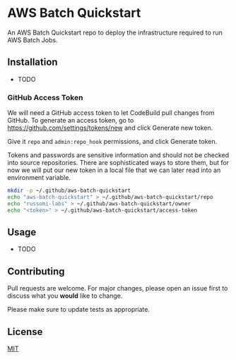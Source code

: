 # AWS Batch Quickstart

An AWS Batch Quickstart repo to deploy the infrastructure required to run AWS Batch Jobs.

## Installation

- TODO

### GitHub Access Token

We will need a GitHub access token to let CodeBuild pull changes from GitHub. To generate an access token, go to <https://github.com/settings/tokens/new> and click Generate new token.

Give it `repo` and `admin:repo_hook` permissions, and click Generate token.

Tokens and passwords are sensitive information and should not be checked into source repositories. There are sophisticated ways to store them, but for now we will put our new token in a local file that we can later read into an environment variable.

``` BASH
mkdir -p ~/.github/aws-batch-quickstart
echo "aws-batch-quickstart" > ~/.github/aws-batch-quickstart/repo
echo "russomi-labs" > ~/.github/aws-batch-quickstart/owner
echo "<token>" > ~/.github/aws-batch-quickstart/access-token
```

## Usage

- TODO

## Contributing

Pull requests are welcome. For major changes, please open an issue first to discuss what you **would** like to change.

Please make sure to update tests as appropriate.

## License

[MIT](https://choosealicense.com/licenses/mit/)

